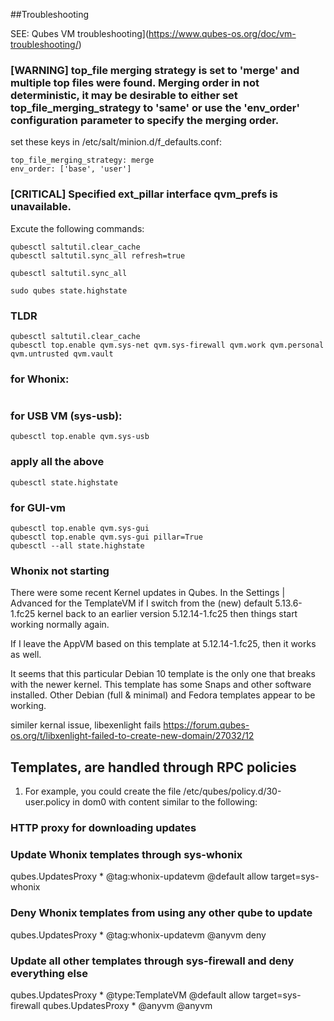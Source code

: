 
##Troubleshooting

SEE: Qubes VM troubleshooting](https://www.qubes-os.org/doc/vm-troubleshooting/)

### [WARNING] top_file merging strategy is set to 'merge' and multiple top files were found. Merging order in not deterministic, it may be desirable to either set top_file_merging_strategy  to 'same' or use the 'env_order' configuration parameter to specify the merging order.

set these keys in /etc/salt/minion.d/f_defaults.conf:

```
top_file_merging_strategy: merge
env_order: ['base', 'user']
```

### [CRITICAL] Specified ext_pillar interface qvm_prefs is unavailable.

Excute the following commands:

 ```
qubesctl saltutil.clear_cache
qubesctl saltutil.sync_all refresh=true

qubesctl saltutil.sync_all 

sudo qubes state.highstate
 ```


 
 ### TLDR

```
qubesctl saltutil.clear_cache
qubesctl top.enable qvm.sys-net qvm.sys-firewall qvm.work qvm.personal qvm.untrusted qvm.vault
```
### for Whonix:
```qubesctl top.enable qvm.sys-whonix qvm.anon-whonix
```
### for USB VM (sys-usb):
```
qubesctl top.enable qvm.sys-usb
```
### apply all the above
```
qubesctl state.highstate
```

### for GUI-vm
```
qubesctl top.enable qvm.sys-gui
qubesctl top.enable qvm.sys-gui pillar=True
qubesctl --all state.highstate
```

### Whonix not starting
There were some recent Kernel updates in Qubes. In the Settings | Advanced for the TemplateVM if I switch from the (new) default 5.13.6-1.fc25 kernel back to an earlier version 5.12.14-1.fc25 then things start working normally again.

If I leave the AppVM based on this template at 5.12.14-1.fc25, then it works as well.

It seems that this particular Debian 10 template is the only one that breaks with the newer kernel. This template has some Snaps and other software installed. Other Debian (full & minimal) and Fedora templates appear to be working.

similer kernal issue, libexenlight fails https://forum.qubes-os.org/t/libxenlight-failed-to-create-new-domain/27032/12
## Templates, are handled through RPC policies 

1. For example, you could create the file /etc/qubes/policy.d/30-user.policy in dom0 with content similar to the following:

### HTTP proxy for downloading updates
### Update Whonix templates through sys-whonix
qubes.UpdatesProxy      *       @tag:whonix-updatevm    @default                allow target=sys-whonix
### Deny Whonix templates from using any other qube to update
qubes.UpdatesProxy      *       @tag:whonix-updatevm    @anyvm                  deny
### Update all other templates through sys-firewall and deny everything else
qubes.UpdatesProxy      *       @type:TemplateVM        @default                allow target=sys-firewall
qubes.UpdatesProxy      *       @anyvm                  @anyvm